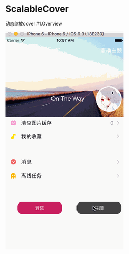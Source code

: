 # ScalableCover
动态缩放cover
#1.Overview


 ![image](https://github.com/DpChens/ScalableCover/raw/master/gif/cover.gif)
